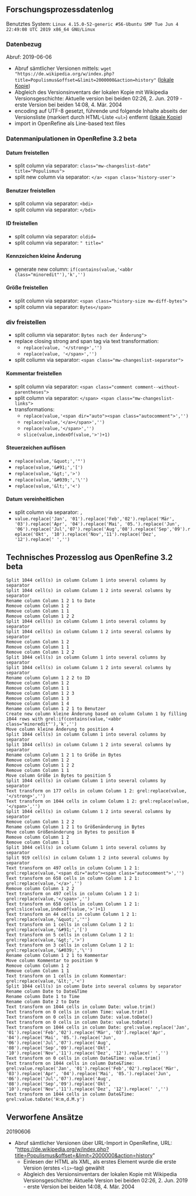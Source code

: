 ## Forschungsprozessdatenlog
Benutztes System: `Linux 4.15.0-52-generic #56-Ubuntu SMP Tue Jun 4 22:49:08 UTC 2019 x86_64 GNU/Linux`
### Datenbezug
Abruf: 2019-06-06
* Abruf sämtlicher Versionen mittels: ` wget "https://de.wikipedia.org/w/index.php?title=Populismus&offset=&limit=2000000&action=history" ` ([lokale Kopie](https://github.com/krugbuild/wiki-pop-quelle/blob/master/div/20190606_Quelldatei_Populismus.html))
* Abgleich des Versionsinventars der lokalen Kopie mit Wikipedia Versionsgeschichte: Aktuelle version bei beiden 02:26, 2. Jun. 2019‎ - erste Version bei beiden 14:08, 4. Mär. 2004‎ 
* encoding auf UTF-8 gesetzt, führende und folgende Inhalte abseits der Versionsliste (markiert durch HTML-Liste `<ul>`) entfernt ([lokale Kopie](https://github.com/krugbuild/wiki-pop-quelle/blob/master/div/20190606_Quelldatei_Populismus_reduziert))
* import in OpenRefine als Line-based text files
### Datenmanipulationen in OpenRefine 3.2 beta
#### Datum freistellen
* split column via separator: `class="mw-changeslist-date" title="Populismus">`
* split new column via separator: `</a>‎ <span class='history-user'>`
#### Benutzer freistellen
* split column via separator: `<bdi>`
* split column via separator: `</bdi>`
#### ID freistellen
* split column via separator: `oldid=`
* split column via separator: `" title="`
#### Kennzeichen kleine Änderung 
* generate new column: `if(contains(value,'<abbr class="minoredit"'),'k','')`
#### Größe freistellen
* split column via separator: `<span class="history-size mw-diff-bytes">`
* split column via separator: `Bytes</span>`
### div freistellen
* split coliumn via separator: `Bytes nach der Änderung">`
* replace closing strong and span tag via text transformation: 
	* `replace(value, '</strong>','')`
	* `replace(value, '</span>','')`
* split coliumn via separator: `<span class="mw-changeslist-separator">`
#### Kommentar freistellen
* split column via separator: `<span class="comment comment--without-parentheses">`
* split column via separator: `</span> <span class="mw-changeslist-links">`
* transformations:
	* `replace(value,'<span dir="auto"><span class="autocomment">','')`
	* `replace(value,'</a></span>','')`
	* `replace(value,'</span>','')`
	* `slice(value,indexOf(value,'>')+1)`
#### Steuerzeichen auflösen
* `replace(value,'&quot;','"')`
* `replace(value,'&#91;','[')`
* `replace(value,'&gt;','>')`
* `replace(value,'&#039;','\'')`
* `replace(value,'&lt;','<')`
#### Datum vereinheitlichen
* split column via separator: `,`
* `value.replace('Jan', '01').replace('Feb','02').replace('Mär', '03').replace('Apr', '04').replace('Mai', '05.').replace('Jun', '06').replace('Jul','07').replace('Aug','08').replace('Sep','09').replace('Okt', '10').replace('Nov','11').replace('Dez', '12').replace(' ','')`
					
## Technisches Prozesslog aus OpenRefine 3.2 beta

	Split 1044 cell(s) in column Column 1 into several columns by separator
	Split 1044 cell(s) in column Column 1 2 into several columns by separator
	Rename column Column 1 2 1 to Date
	Remove column Column 1 2
	Remove column Column 1 1
	Remove column Column 1 2 2
	Split 1044 cell(s) in column Column 1 into several columns by separator
	Split 1044 cell(s) in column Column 1 2 into several columns by separator
	Remove column Column 1 2
	Remove column Column 1 1
	Remove column Column 1 2 2
	Split 1044 cell(s) in column Column 1 into several columns by separator
	Split 1044 cell(s) in column Column 1 2 into several columns by separator
	Rename column Column 1 2 2 to ID
	Remove column Column 1 2
	Remove column Column 1 1
	Remove column Column 1 2 3
	Remove column Column 1 3
	Remove column Column 1 4
	Rename column Column 1 2 1 to Benutzer
	Create new column kleine Änderung based on column Column 1 by filling 1044 rows with grel:if(contains(value,'<abbr class="minoredit"'),'k','')
	Move column kleine Änderung to position 4
	Split 1044 cell(s) in column Column 1 into several columns by separator
	Split 1044 cell(s) in column Column 1 2 into several columns by separator
	Rename column Column 1 2 1 to Größe in Bytes
	Remove column Column 1 2
	Remove column Column 1 2 2
	Remove column Column 1 1
	Move column Größe in Bytes to position 5
	Split 1044 cell(s) in column Column 1 into several columns by separator
	Text transform on 177 cells in column Column 1 2: grel:replace(value, '</strong>','')
	Text transform on 1044 cells in column Column 1 2: grel:replace(value, '</span>','')
	Split 1044 cell(s) in column Column 1 2 into several columns by separator
	Remove column Column 1 2 2
	Rename column Column 1 2 1 to Größenänderung in Bytes
	Move column Größenänderung in Bytes to position 8
	Remove column Column 1 2
	Remove column Column 1 1
	Split 1044 cell(s) in column Column 1 into several columns by separator
	Split 919 cell(s) in column Column 1 2 into several columns by separator
	Text transform on 497 cells in column Column 1 2 1: grel:replace(value,'<span dir="auto"><span class="autocomment">','')
	Text transform on 658 cells in column Column 1 2 1: grel:replace(value,'</a>','')
	Remove column Column 1 2 2
	Text transform on 497 cells in column Column 1 2 1: grel:replace(value,'</span>','')
	Text transform on 658 cells in column Column 1 2 1: grel:slice(value,indexOf(value,'>')+1)
	Text transform on 44 cells in column Column 1 2 1: grel:replace(value,'&quot;','"')
	Text transform on 1 cells in column Column 1 2 1: grel:replace(value,'&#91;','[')
	Text transform on 5 cells in column Column 1 2 1: grel:replace(value,'&gt;','>')
	Text transform on 3 cells in column Column 1 2 1: grel:replace(value,'&#039;','\'')
	Rename column Column 1 2 1 to Kommentar
	Move column Kommentar to position 9
	Remove column Column 1 2
	Remove column Column 1 1
	Text transform on 1 cells in column Kommentar: grel:replace(value,'&lt;','<')
	Split 1044 cell(s) in column Date into several columns by separator
	Rename column Date to Date&Time
	Rename column Date 1 to Time
	Rename column Date 2 to Date
	Text transform on 1044 cells in column Date: value.trim()
	Text transform on 0 cells in column Time: value.trim()
	Text transform on 0 cells in column Date: value.toDate()
	Text transform on 0 cells in column Date: value.toDate()
	Text transform on 1044 cells in column Date: grel:value.replace('Jan', '01').replace('Feb','02').replace('Mär', '03').replace('Apr', '04').replace('Mai', '05.').replace('Jun', '06').replace('Jul','07').replace('Aug', '08').replace('Sep','09').replace('Okt', '10').replace('Nov','11').replace('Dez', '12').replace(' ','')
	Text transform on 0 cells in column Date&Time: value.trim()
	Text transform on 1044 cells in column Date&Time: grel:value.replace('Jan', '01').replace('Feb','02').replace('Mär', '03').replace('Apr', '04').replace('Mai', '05.').replace('Jun', '06').replace('Jul','07').replace('Aug', '08').replace('Sep','09').replace('Okt', '10').replace('Nov','11').replace('Dez', '12').replace(' ','')
	Text transform on 1044 cells in column Date&Time: grel:value.toDate('H:m,d.M.y')

## Verworfene Ansätze
20190606
* Abruf sämtlicher Versionen über URL-Import in OpenRefine, URL: "https://de.wikipedia.org/w/index.php?title=Populismus&offset=&limit=2000000&action=history"
	* Einlesen der HTML als XML, als erstes Element wurde die erste Version (erstes `<li>`-tag) gewählt
	* Abgleich des Versionsinventars der lokalen Kopie mit Wikipedia Versionsgeschichte: Aktuelle Version bei beiden 02:26, 2. Jun. 2019‎ - erste Version bei beiden 14:08, 4. Mär. 2004‎ 
